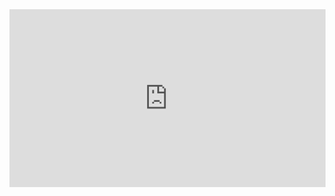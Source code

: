 <iframe width="560" height="315" src="https://www.youtube.com/embed/M2pDCNkRoM8?list=PLRdS-n5seLRqszBqVDF342RMlCWgOTm6q" frameborder="0" allowfullscreen></iframe>
